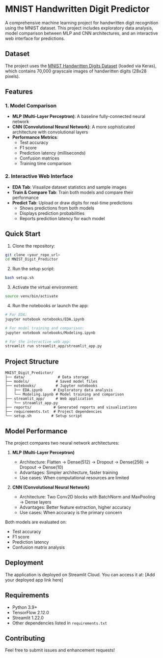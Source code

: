 # MNIST Handwritten Digit Predictor

A comprehensive machine learning project for handwritten digit recognition using the MNIST dataset. This project includes exploratory data analysis, model comparison between MLP and CNN architectures, and an interactive web interface for predictions.

## Dataset
The project uses the [MNIST Handwritten Digits Dataset](https://www.kaggle.com/c/digit-recognizer) (loaded via Keras), which contains 70,000 grayscale images of handwritten digits (28x28 pixels).

## Features

### 1. Model Comparison
- **MLP (Multi-Layer Perceptron)**: A baseline fully-connected neural network
- **CNN (Convolutional Neural Network)**: A more sophisticated architecture with convolutional layers
- **Performance Metrics**:
  - Test accuracy
  - F1 score
  - Prediction latency (milliseconds)
  - Confusion matrices
  - Training time comparison

### 2. Interactive Web Interface
- **EDA Tab**: Visualize dataset statistics and sample images
- **Train & Compare Tab**: Train both models and compare their performance
- **Predict Tab**: Upload or draw digits for real-time predictions
  - Shows predictions from both models
  - Displays prediction probabilities
  - Reports prediction latency for each model

## Quick Start

1. Clone the repository:
```bash
git clone <your_repo_url>
cd MNIST_Digit_Predictor
```

2. Run the setup script:
```bash
bash setup.sh
```

3. Activate the virtual environment:
```bash
source venv/bin/activate
```

4. Run the notebooks or launch the app:
```bash
# For EDA:
jupyter notebook notebooks/EDA.ipynb

# For model training and comparison:
jupyter notebook notebooks/Modeling.ipynb

# For the interactive web app:
streamlit run streamlit_app/streamlit_app.py
```

## Project Structure
```
MNIST_Digit_Predictor/
├── data/               # Data storage
├── models/            # Saved model files
├── notebooks/         # Jupyter notebooks
│   ├── EDA.ipynb     # Exploratory data analysis
│   └── Modeling.ipynb # Model training and comparison
├── streamlit_app/     # Web application
│   └── streamlit_app.py
├── reports/          # Generated reports and visualizations
├── requirements.txt  # Project dependencies
└── setup.sh         # Setup script
```

## Model Performance

The project compares two neural network architectures:

1. **MLP (Multi-Layer Perceptron)**
   - Architecture: Flatten → Dense(512) → Dropout → Dense(256) → Dropout → Dense(10)
   - Advantages: Simpler architecture, faster training
   - Use cases: When computational resources are limited

2. **CNN (Convolutional Neural Network)**
   - Architecture: Two Conv2D blocks with BatchNorm and MaxPooling → Dense layers
   - Advantages: Better feature extraction, higher accuracy
   - Use cases: When accuracy is the primary concern

Both models are evaluated on:
- Test accuracy
- F1 score
- Prediction latency
- Confusion matrix analysis

## Deployment
The application is deployed on Streamlit Cloud. You can access it at: [Add your deployed app link here]

## Requirements
- Python 3.9+
- TensorFlow 2.12.0
- Streamlit 1.22.0
- Other dependencies listed in `requirements.txt`

## Contributing
Feel free to submit issues and enhancement requests!